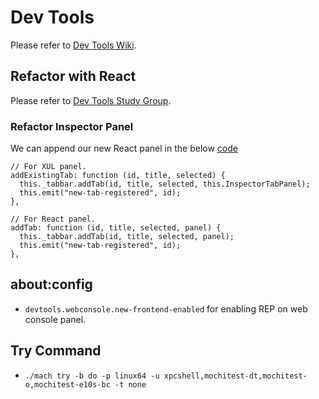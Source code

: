 # Dev Tools
Please refer to [Dev Tools Wiki][devtools-wiki].

## Refactor with React
Please refer to [Dev Tools Study Group][dev-tools-study-group].

### Refactor Inspector Panel
We can append our new React panel in the below [code][addexistingtab-function]
```
// For XUL panel.
addExistingTab: function (id, title, selected) {
  this._tabbar.addTab(id, title, selected, this.InspectorTabPanel);
  this.emit("new-tab-registered", id);
},

// For React panel.
addTab: function (id, title, selected, panel) {
  this._tabbar.addTab(id, title, selected, panel);
  this.emit("new-tab-registered", id);
},
```

## about:config
* `devtools.webconsole.new-frontend-enabled` for enabling REP on web console panel.

[dev-tools-study-group]: https://public.etherpad-mozilla.org/p/dev-tools-study-group
[addexistingtab-function]: https://github.com/mozilla/gecko-dev/blob/a61e84c9f3c99cfa98c05f3460dc1fe01fa7213c/devtools/client/inspector/toolsidebar.js#L92-L96

## Try Command
* `./mach try -b do -p linux64 -u xpcshell,mochitest-dt,mochitest-o,mochitest-e10s-bc -t none`

[devtools-wiki]: https://wiki.mozilla.org/DevTools
